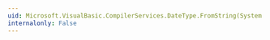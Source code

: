 ```yaml
---
uid: Microsoft.VisualBasic.CompilerServices.DateType.FromString(System.String,System.Globalization.CultureInfo)
internalonly: False
---
```

